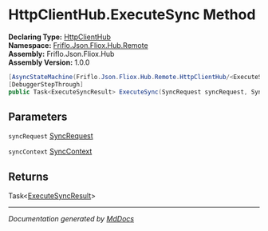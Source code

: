 ﻿<!--  
  <auto-generated>   
    The contents of this file were generated by a tool.  
    Changes to this file may be list if the file is regenerated  
  </auto-generated>   
-->

# HttpClientHub.ExecuteSync Method

**Declaring Type:** [HttpClientHub](../index.md)  
**Namespace:** [Friflo.Json.Fliox.Hub.Remote](../../index.md)  
**Assembly:** Friflo.Json.Fliox.Hub  
**Assembly Version:** 1.0.0

```csharp
[AsyncStateMachine(Friflo.Json.Fliox.Hub.Remote.HttpClientHub/<ExecuteSync>d__5)]
[DebuggerStepThrough]
public Task<ExecuteSyncResult> ExecuteSync(SyncRequest syncRequest, SyncContext syncContext);
```

## Parameters

`syncRequest`  [SyncRequest](../../../Protocol/SyncRequest/index.md)

`syncContext`  [SyncContext](../../../Host/SyncContext/index.md)

## Returns

Task\<[ExecuteSyncResult](../../../Host/ExecuteSyncResult/index.md)\>

___

*Documentation generated by [MdDocs](https://github.com/ap0llo/mddocs)*
